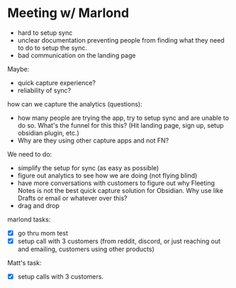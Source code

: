 # Meeting w/ Marlond
- hard to setup sync
- unclear documentation preventing people from finding what they need to do to setup the sync.
- bad communication on the landing page

Maybe:
- quick capture experience?
- reliability of sync?

how can we capture the analytics (questions):
- how many people are trying the app, try to setup sync and are unable to do so. What's the funnel for this this? (Hit landing page, sign up, setup obsidian plugin, etc.)
- Why are they using other capture apps and not FN?

We need to do:
- simplify the setup for sync (as easy as possible)
- figure out analytics to see how we are doing (not flying blind)
- have more conversations with customers to figure out why Fleeting Notes is not the best quick capture solution for Obsidian. Why use like Drafts or email or whatever over this? 
- drag and drop

marlond tasks:
- [x] go thru mom test
- [x] setup call with 3 customers (from reddit, discord, or just reaching out and emailing, customers using other products)

Matt's task:
- [x] setup calls with 3 customers.

